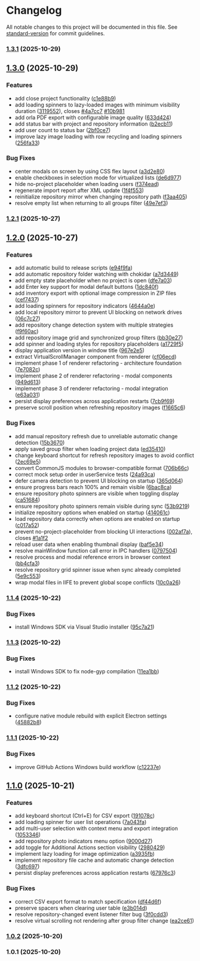 # Changelog

All notable changes to this project will be documented in this file. See [standard-version](https://github.com/conventional-changelog/standard-version) for commit guidelines.

### [1.3.1](https://github.com/vicpiri/user-capture-app/compare/v1.3.0...v1.3.1) (2025-10-29)

## [1.3.0](https://github.com/vicpiri/user-capture-app/compare/v1.2.1...v1.3.0) (2025-10-29)


### Features

* add close project functionality ([c1e88b9](https://github.com/vicpiri/user-capture-app/commit/c1e88b9407290fd7aac95be9616a54bac1b4c581))
* add loading spinners to lazy-loaded images with minimum visibility duration ([3119552](https://github.com/vicpiri/user-capture-app/commit/3119552661d55d493012732669f6bd95d0ece222)), closes [#4a7cc7](https://github.com/vicpiri/user-capture-app/issues/4a7cc7) [#10b981](https://github.com/vicpiri/user-capture-app/issues/10b981)
* add orla PDF export with configurable image quality ([633d424](https://github.com/vicpiri/user-capture-app/commit/633d424eac7b6fc82e4fa05d3b79373631c22995))
* add status bar with project and repository information ([b2ecb11](https://github.com/vicpiri/user-capture-app/commit/b2ecb116db93fd75da60d31faa1d2762a6ce963b))
* add user count to status bar ([2bf0ce7](https://github.com/vicpiri/user-capture-app/commit/2bf0ce7c0decd1be95b8bcd99709563af1811c72))
* improve lazy image loading with row recycling and loading spinners ([256fa33](https://github.com/vicpiri/user-capture-app/commit/256fa334a04963bd18a85263cb1e095a85c741b0))


### Bug Fixes

* center modals on screen by using CSS flex layout ([a3d2e80](https://github.com/vicpiri/user-capture-app/commit/a3d2e8003339df2674fbd9d5622f25d6b31532bd))
* enable checkboxes in selection mode for virtualized lists ([de6d977](https://github.com/vicpiri/user-capture-app/commit/de6d97790a6e3c4118ca7ec4c2fa1325715b4bab))
* hide no-project placeholder when loading users ([f374ead](https://github.com/vicpiri/user-capture-app/commit/f374ead904336d99492215e708522d2c8dfd398f))
* regenerate import report after XML update ([1f4f553](https://github.com/vicpiri/user-capture-app/commit/1f4f55375180e3c4d7de8744a4ffbd30e183e41a))
* reinitialize repository mirror when changing repository path ([f3aa405](https://github.com/vicpiri/user-capture-app/commit/f3aa405d52849756190e30d27657d60562494c9d))
* resolve empty list when returning to all groups filter ([49e7ef3](https://github.com/vicpiri/user-capture-app/commit/49e7ef392e1ef458d2edee7c563c06cf561e9d15))

### [1.2.1](https://github.com/vicpiri/user-capture-app/compare/v1.2.0...v1.2.1) (2025-10-27)

## [1.2.0](https://github.com/vicpiri/user-capture-app/compare/v1.1.4...v1.2.0) (2025-10-27)


### Features

* add automatic build to release scripts ([e94f9fa](https://github.com/vicpiri/user-capture-app/commit/e94f9fae8cdc85f35dff0eaa2689c5e484a7391b))
* add automatic repository folder watching with chokidar ([a7d3449](https://github.com/vicpiri/user-capture-app/commit/a7d3449e9fbc7509e1f1e9989709aa07cf63d99a))
* add empty state placeholder when no project is open ([dfe7a03](https://github.com/vicpiri/user-capture-app/commit/dfe7a03667827a3878d51002e383c4c1f120f6f4))
* add Enter key support for modal default buttons ([1dc840f](https://github.com/vicpiri/user-capture-app/commit/1dc840f8fe5463db15c361fc4cd9076e0ea1a40f))
* add inventory export with optional image compression in ZIP files ([cef7437](https://github.com/vicpiri/user-capture-app/commit/cef74378f67a78eb8d431473fd0e1a6f492dc1f5))
* add loading spinners for repository indicators ([4644a0e](https://github.com/vicpiri/user-capture-app/commit/4644a0eaca64d8b14806318cbfb6c96ea8435754))
* add local repository mirror to prevent UI blocking on network drives ([06c7c27](https://github.com/vicpiri/user-capture-app/commit/06c7c278b24d1770c72882d13e59ad629a0903fc))
* add repository change detection system with multiple strategies ([f9f60ac](https://github.com/vicpiri/user-capture-app/commit/f9f60ac249bb7f68a80e911d0a39f5232187981d))
* add repository image grid and synchronized group filters ([bb30e27](https://github.com/vicpiri/user-capture-app/commit/bb30e27781b9bae9e4c0b7f4a9908a389b481fd5))
* add spinner and loading styles for repository placeholders ([a1729f5](https://github.com/vicpiri/user-capture-app/commit/a1729f57e540a0e67cdf87bfd07ec26102937b4a))
* display application version in window title ([967e2e5](https://github.com/vicpiri/user-capture-app/commit/967e2e54acb53b126620463be51d64fde9e9485c))
* extract VirtualScrollManager component from renderer ([cf06ecd](https://github.com/vicpiri/user-capture-app/commit/cf06ecdca9e6ac993bee2e8c99661320c90d9178))
* implement phase 1 of renderer refactoring - architecture foundation ([7e7082c](https://github.com/vicpiri/user-capture-app/commit/7e7082cb64738fc5120123090e0719702fb43fea))
* implement phase 2 of renderer refactoring - modal components ([949d613](https://github.com/vicpiri/user-capture-app/commit/949d6136433e26daa96b1ed5b0e61b449f62b32c))
* implement phase 3 of renderer refactoring - modal integration ([e63a031](https://github.com/vicpiri/user-capture-app/commit/e63a0316ad37c87eb5db5e6c7e799bc633b7fb1c))
* persist display preferences across application restarts ([7cb9f69](https://github.com/vicpiri/user-capture-app/commit/7cb9f6920d1d0fab1c8620bebb7d2a7c3c37da1c))
* preserve scroll position when refreshing repository images ([f1665c6](https://github.com/vicpiri/user-capture-app/commit/f1665c605e2927396c0c48f68a6d1cf8da5e7c44))


### Bug Fixes

* add manual repository refresh due to unreliable automatic change detection ([15b3670](https://github.com/vicpiri/user-capture-app/commit/15b36709f17579482eb323b43f147e7ae9704292))
* apply saved group filter when loading project data ([ed35410](https://github.com/vicpiri/user-capture-app/commit/ed354107387b572b00c2a76d2387f23d6c1fb2be))
* change keyboard shortcut for refresh repository images to avoid conflict ([2ec69e5](https://github.com/vicpiri/user-capture-app/commit/2ec69e574a28ce5205730a11bc654d2be1f81df2))
* convert CommonJS modules to browser-compatible format ([706b66c](https://github.com/vicpiri/user-capture-app/commit/706b66cced6e78149457b602e133fce53991efbe))
* correct mock setup order in userService tests ([24a93ca](https://github.com/vicpiri/user-capture-app/commit/24a93cadfc8377f12f6582286600d79fda9e7bdc))
* defer camera detection to prevent UI blocking on startup ([365d064](https://github.com/vicpiri/user-capture-app/commit/365d064e9da0e927a42cc8706161ec12c176e47f))
* ensure progress bars reach 100% and remain visible ([6bac8ca](https://github.com/vicpiri/user-capture-app/commit/6bac8ca4102e8336613bb84593e3b8a0bd264596))
* ensure repository photo spinners are visible when toggling display ([ca51684](https://github.com/vicpiri/user-capture-app/commit/ca5168475dde9b25bf3d16d5616f916cfd2b599d))
* ensure repository photo spinners remain visible during sync ([53b9219](https://github.com/vicpiri/user-capture-app/commit/53b92193b38ef37d74743462f524a017d34b4369))
* initialize repository options when enabled on startup ([414061c](https://github.com/vicpiri/user-capture-app/commit/414061c5f6590e0325defd7738f2c404d305998d))
* load repository data correctly when options are enabled on startup ([c017a52](https://github.com/vicpiri/user-capture-app/commit/c017a5235b1613f2e543d0d90327529cecc20cea))
* prevent no-project-placeholder from blocking UI interactions ([002af7a](https://github.com/vicpiri/user-capture-app/commit/002af7aa6378ed221ceebc07e803f8cb83ee93a8)), closes [#1a1f2](https://github.com/vicpiri/user-capture-app/issues/1a1f2)
* reload user data when enabling thumbnail display ([baf5e34](https://github.com/vicpiri/user-capture-app/commit/baf5e343c4ebdf331b67e5c29200474c5fbda540))
* resolve mainWindow function call error in IPC handlers ([0797504](https://github.com/vicpiri/user-capture-app/commit/07975042bdbfb0b3bc1dabe24a4b0ac980737468))
* resolve process and modal reference errors in browser context ([bb4cfa3](https://github.com/vicpiri/user-capture-app/commit/bb4cfa320e17001291d5243d3e01e7e66ad2d599))
* resolve repository grid spinner issue when sync already completed ([5e9c553](https://github.com/vicpiri/user-capture-app/commit/5e9c5535b97d712da7106e98a2d3663edcdd706b))
* wrap modal files in IIFE to prevent global scope conflicts ([10c0a26](https://github.com/vicpiri/user-capture-app/commit/10c0a262d58597db30c3107db9fd267f05b60ba0))

### [1.1.4](https://github.com/vicpiri/user-capture-app/compare/v1.1.3...v1.1.4) (2025-10-22)


### Bug Fixes

* install Windows SDK via Visual Studio installer ([95c7a21](https://github.com/vicpiri/user-capture-app/commit/95c7a213b1382fb93a9fa0074e45c9555d83d4ac))

### [1.1.3](https://github.com/vicpiri/user-capture-app/compare/v1.1.2...v1.1.3) (2025-10-22)


### Bug Fixes

* install Windows SDK to fix node-gyp compilation ([11ea1bb](https://github.com/vicpiri/user-capture-app/commit/11ea1bb70e4e705fbc9e1d20e9a85856ca4629e0))

### [1.1.2](https://github.com/vicpiri/user-capture-app/compare/v1.1.1...v1.1.2) (2025-10-22)


### Bug Fixes

* configure native module rebuild with explicit Electron settings ([45882b8](https://github.com/vicpiri/user-capture-app/commit/45882b870e07a73d7270fcc804ef8fbdce41d2d3))

### [1.1.1](https://github.com/vicpiri/user-capture-app/compare/v1.1.0...v1.1.1) (2025-10-22)


### Bug Fixes

* improve GitHub Actions Windows build workflow ([c12237e](https://github.com/vicpiri/user-capture-app/commit/c12237e3986d96fa45a2c2139addb1fcac708cff))

## [1.1.0](https://github.com/vicpiri/user-capture-app/compare/v1.0.2...v1.1.0) (2025-10-21)


### Features

* add keyboard shortcut (Ctrl+E) for CSV export ([191078c](https://github.com/vicpiri/user-capture-app/commit/191078c22ebda6219f8f2b13fd4d7544ee978e7d))
* add loading spinner for user list operations ([7a043fa](https://github.com/vicpiri/user-capture-app/commit/7a043fae585bfb0f492aba3be778dea70240e84f))
* add multi-user selection with context menu and export integration ([1053346](https://github.com/vicpiri/user-capture-app/commit/1053346060811b3405145a5caa370727ecbd5698))
* add repository photo indicators menu option ([9000d27](https://github.com/vicpiri/user-capture-app/commit/9000d271938ede888f5b31dd8703673b80148c13))
* add toggle for Additional Actions section visibility ([2980429](https://github.com/vicpiri/user-capture-app/commit/298042919123ddc1bdef2cedd3d7a0e158f82415))
* implement lazy loading for image optimization ([a3935fb](https://github.com/vicpiri/user-capture-app/commit/a3935fbca80b5841de7ceb44b094fd37f592d542))
* implement repository file cache and automatic change detection ([3dfc697](https://github.com/vicpiri/user-capture-app/commit/3dfc69742a7ef81e17c413820e47b37356d73378))
* persist display preferences across application restarts ([67976c3](https://github.com/vicpiri/user-capture-app/commit/67976c32d06dafd88686ad10926f8b5a1b983a5e))


### Bug Fixes

* correct CSV export format to match specification ([df44d6f](https://github.com/vicpiri/user-capture-app/commit/df44d6f6cccd6d5b0a057758f755d2ff5bec5967))
* preserve spacers when clearing user table ([e3b014d](https://github.com/vicpiri/user-capture-app/commit/e3b014d05a17ef310f25888425144225d2fa55b2))
* resolve repository-changed event listener filter bug ([3f0cdd3](https://github.com/vicpiri/user-capture-app/commit/3f0cdd36f8353cbd88351caefbcae211f76d9c1a))
* resolve virtual scrolling not rendering after group filter change ([ea2ce61](https://github.com/vicpiri/user-capture-app/commit/ea2ce61292f9335a7ee8a59b787d36057fdb214f))

### [1.0.2](https://github.com/vicpiri/user-capture-app/compare/v1.0.1...v1.0.2) (2025-10-20)

### 1.0.1 (2025-10-20)
